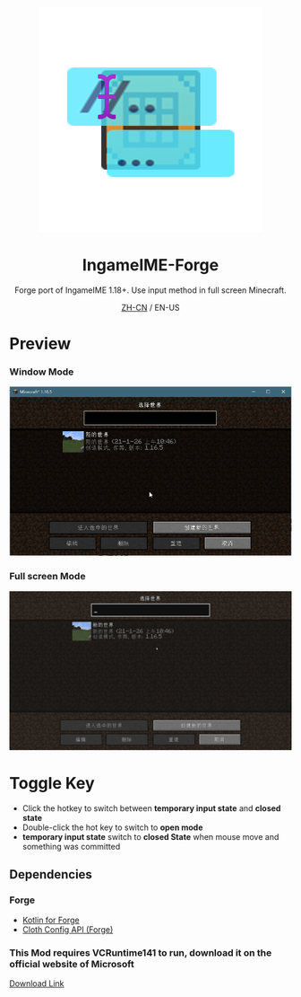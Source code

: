 <center><div align="center">

<img src="icon/400x400.png"/>

# IngameIME-Forge

Forge port of IngameIME 1.18+. Use input method in full screen Minecraft.

[ZH-CN](README.md) / EN-US

</div></center>

# Preview

### Window Mode

![Window Mode](https://github.com/Windmill-City/IngameIME-Minecraft/raw/master/Docs/WindowInput.gif)

### Full screen Mode

![Full screen Mode](https://github.com/Windmill-City/IngameIME-Minecraft/raw/master/Docs/FullScreenInput.gif)

# Toggle Key

- Click the hotkey to switch between **temporary input state** and **closed state**
- Double-click the hot key to switch to **open mode**
- **temporary input state** switch to **closed State** when mouse move and something was committed

## Dependencies

### Forge

- [Kotlin for Forge](https://www.curseforge.com/minecraft/mc-mods/kotlin-for-forge)
- [Cloth Config API (Forge)](https://www.curseforge.com/minecraft/mc-mods/cloth-config-forge)

### This Mod requires VCRuntime141 to run, download it on the official website of Microsoft

[Download Link](https://learn.microsoft.com/en-US/cpp/windows/latest-supported-vc-redist)
